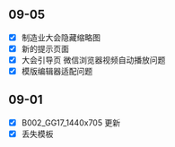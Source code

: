 ## 09-05

- [x] 制造业大会隐藏缩略图
- [x] 新的提示页面
- [x] 大会引导页 微信浏览器视频自动播放问题
- [x] 模版编辑器适配问题
## 09-01

- [x] B002_GG17_1440x705 更新
- [x] 丢失模板